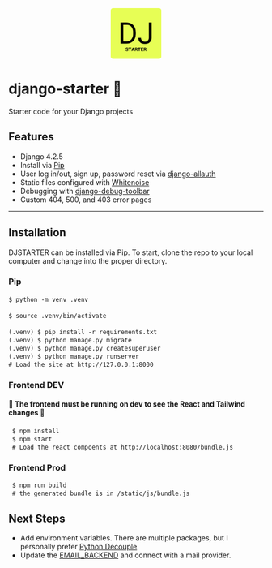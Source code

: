 <p align="center">
  <img src="./static/images/icon.png" alt="DJSTARTER" width="100px" height="auto">
</p>

# django-starter 🚀
Starter code for your Django projects


## Features

- Django 4.2.5
- Install via [Pip](https://pypi.org/project/pip/)
- User log in/out, sign up, password reset via [django-allauth](https://github.com/pennersr/django-allauth)
- Static files configured with [Whitenoise](http://whitenoise.evans.io/en/stable/index.html)
- Debugging with [django-debug-toolbar](https://github.com/jazzband/django-debug-toolbar)
- Custom 404, 500, and 403 error pages
----

## Installation
DJSTARTER can be installed via Pip. To start, clone the repo to your local computer and change into the proper directory.


### Pip

```
$ python -m venv .venv

$ source .venv/bin/activate

(.venv) $ pip install -r requirements.txt
(.venv) $ python manage.py migrate
(.venv) $ python manage.py createsuperuser
(.venv) $ python manage.py runserver
# Load the site at http://127.0.0.1:8000
```

### Frontend DEV
#### 🚨 The frontend **must be running** on dev to see the React and Tailwind changes 🚨
```
 $ npm install
 $ npm start 
 # Load the react compoents at http://localhost:8080/bundle.js
```

### Frontend Prod
```
 $ npm run build
 # the generated bundle is in /static/js/bundle.js
```


## Next Steps

- Add environment variables. There are multiple packages, but I personally prefer [Python Decouple](https://pypi.org/project/python-decouple/).
- Update the [EMAIL_BACKEND](https://docs.djangoproject.com/en/dev/topics/email/#module-django.core.mail) and connect with a mail provider.